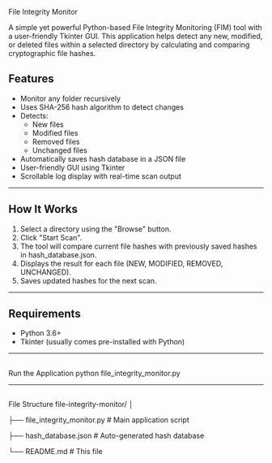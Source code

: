 File Integrity Monitor

A simple yet powerful Python-based File Integrity Monitoring (FIM) tool with a user-friendly Tkinter GUI. This application helps detect any new, modified, or deleted files within a selected directory by calculating and comparing cryptographic file hashes.

## Features

- Monitor any folder recursively
- Uses SHA-256 hash algorithm to detect changes
- Detects:
  - New files
  - Modified files
  - Removed files
  - Unchanged files
- Automatically saves hash database in a JSON file
- User-friendly GUI using Tkinter
- Scrollable log display with real-time scan output

---

## How It Works

1. Select a directory using the "Browse" button.
2. Click "Start Scan".
3. The tool will compare current file hashes with previously saved hashes in hash_database.json.
4. Displays the result for each file (NEW, MODIFIED, REMOVED, UNCHANGED).
5. Saves updated hashes for the next scan.

---

## Requirements

- Python 3.6+
- Tkinter (usually comes pre-installed with Python)

---

##
Run the Application
python file_integrity_monitor.py

---

##
File Structure
file-integrity-monitor/
│

├── file_integrity_monitor.py   # Main application script

├── hash_database.json          # Auto-generated hash database

└── README.md                   # This file
